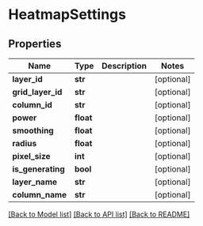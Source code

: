 # HeatmapSettings

## Properties
Name | Type | Description | Notes
------------ | ------------- | ------------- | -------------
**layer_id** | **str** |  | [optional] 
**grid_layer_id** | **str** |  | [optional] 
**column_id** | **str** |  | [optional] 
**power** | **float** |  | [optional] 
**smoothing** | **float** |  | [optional] 
**radius** | **float** |  | [optional] 
**pixel_size** | **int** |  | [optional] 
**is_generating** | **bool** |  | [optional] 
**layer_name** | **str** |  | [optional] 
**column_name** | **str** |  | [optional] 

[[Back to Model list]](../README.md#documentation-for-models) [[Back to API list]](../README.md#documentation-for-api-endpoints) [[Back to README]](../README.md)

